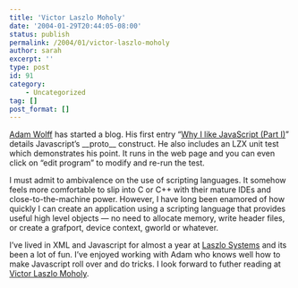 ```yaml
---
title: 'Victor Laszlo Moholy'
date: '2004-01-29T20:44:05-08:00'
status: publish
permalink: /2004/01/victor-laszlo-moholy
author: sarah
excerpt: ''
type: post
id: 91
category:
    - Uncategorized
tag: []
post_format: []
---
```

[Adam Wolff](http://laszlosystems.com/~adam/blog/) has started a blog. His first entry “[Why I like JavaScript (Part I)](http://www.laszlosystems.com/~adam/blog/archives/000013.html)” details Javascript’s \_\_proto\_\_ construct. He also includes an LZX unit test which demonstrates his point. It runs in the web page and you can even click on “edit program” to modify and re-run the test.

I must admit to ambivalence on the use of scripting languages. It somehow feels more comfortable to slip into C or C++ with their mature IDEs and close-to-the-machine power. However, I have long been enamored of how quickly I can create an application using a scripting language that provides useful high level objects — no need to allocate memory, write header files, or create a grafport, device context, gworld or whatever.

I’ve lived in XML and Javascript for almost a year at [Laszlo Systems](http://www.laszlosystems.com) and its been a lot of fun. I’ve enjoyed working with Adam who knows well how to make Javascript roll over and do tricks. I look forward to futher reading at [Victor Laszlo Moholy](http://laszlosystems.com/~adam/blog/).